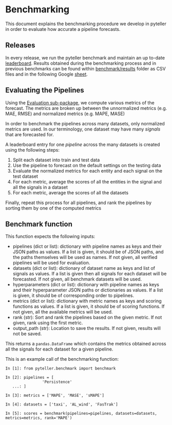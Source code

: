 
# Benchmarking

This document explains the benchmarking procedure we develop in pyteller in order to evaluate how accurate
a pipeline forecasts.

## Releases

In every release, we run the pyteller benchmark and maintain an up to-date [leaderboard](../README.md#leaderboard).
Results obtained during the benchmarking process and in previous benchmarks can be found
within [benchmark/results](/results) folder as CSV files and in the following Google [sheet](https://docs.google.com/spreadsheets/d/1Fqqs2T84AgAjM0OOABMMXm_CX8nkcoQxwnsMAh8YspA/edit?usp=sharing).

## Evaluating the Pipelines

Using the [Evaluation sub-package](../pyteller/evaluation), we compute various metrics of the forecast.
The metrics are broken up between the unnormalized metrics (e.g. MAE, RMSE) and normalized metrics (e.g. MAPE, MASE)

In order to benchmark the pipelines across many datasets, only normalized metrics are used. In our terminology, one dataset may have many *signals* that are forecasted for.

A leaderboard entry for one *pipeline* across the many datasets is created using the following steps:

1. Split each dataset into train and test data
2. Use the pipeline to forecast on the default settings on the testing data
3. Evaluate the normalized metrics for each entity and each signal on the test dataset
4. For each metric, average the scores of all the entities in the signal and all the signals in a dataset
5. For each metric, average the scores of all the datasets

Finally, repeat this process for all pipelines, and rank the pipelines by sorting them by one of the computed metrics

## Benchmark function
This function expects the following inputs:
* pipelines (dict or list): dictionary with pipeline names as keys and their JSON paths as values. If a list is given, it should be of JSON paths, and the paths themselves will be used as names. If not given, all verified pipelines will be used for evaluation.
* datasets (dict or list): dictionary of dataset name as keys and list of signals as values. If a list is given then all signals for each dataset will be forecasted. If not given, all benchmark datasets will be used.
* hyperparameters (dict or list): dictionary with pipeline names as keys and their hyperparameter JSON paths or dictionaries as values. If a list is given, it should be of corresponding order to pipelines.
* metrics (dict or list): dictionary with metric names as keys and scoring functions as values. If a list is given, it should be of scoring functions. If not given, all the available metrics will be used.
* rank (str): Sort and rank the pipelines based on the given metric. If not given, rank using the first metric.
* output_path (str): Location to save the results. If not given, results will not be saved.

This returns a `pandas.DataFrame` which contains the metrics obtained across all the signals for each dataset for a given pipeline.

This is an example call of the benchmarking function:
```
In [1]: from pyteller.benchmark import benchmark

In [2]: pipelines = [
                'Persistence'
   ...: ]

In [3]: metrics = ['MAPE', 'MASE', 'sMAPE']

In [4]: datasets = ['taxi', 'AL_wind', 'FasTrak']

In [5]: scores = benchmark(pipelines=pipelines, datasets=datasets, metrics=metrics, rank='MAPE')

